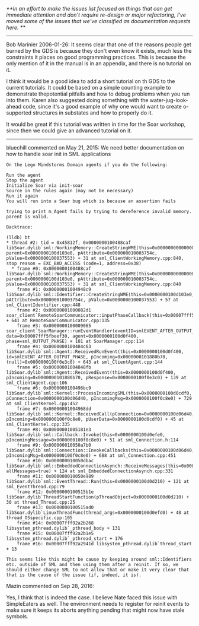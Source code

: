 _**In an effort to make the issues list focused on things that can get immediate attention and don't require re-design or major refactoring, I've moved some of the issues that we've classified as documentation requests here.   **_

***
Bob Marinier 2006-01-26:  It seems clear that one of the reasons people get burned by the GDS is because they don't even know it exists, much less the constraints it places on good programming practices. This is because the only mention of it in the manual is in an appendix, and there is no tutorial on it.

I think it would be a good idea to add a short tutorial on th GDS to the current tutorials. It could be based on a simple counting example to demonstrate thepotential pitfalls and how to debug problems when you run into them. Karen also suggested doing something with the water-jug-look-ahead code, since it's a good example of why one would want to create o-supported structures in substates and how to properly do it.

It would be great if this tutorial was written in time for the Soar workshop, since then we could give an advanced tutorial on it.

***
bluechill commented on May 21, 2015:  We need better documentation on how to handle soar init in SML applications

```
On the Lego Mindstorms Domain agents if you do the following:

Run the agent
Stop the agent
Initialize Soar via init-soar
Source in the rules again (may not be necessary)
Run it again
You will run into a Soar bug which is because an assertion fails

trying to print m_Agent fails by trying to dereference invalid memory. parent is valid.

Backtrace:

(lldb) bt
* thread #2: tid = 0x45812f, 0x0000000100488caf libSoar.dylib`sml::WorkingMemory::CreateStringWME(this=0x0000000000000028, parent=0x0000000100d103e0, pAttribute=0x000000010003754c, pValue=0x0000000100037553) + 31 at sml_ClientWorkingMemory.cpp:840, stop reason = EXC_BAD_ACCESS (code=1, address=0x38)
  * frame #0: 0x0000000100488caf libSoar.dylib`sml::WorkingMemory::CreateStringWME(this=0x0000000000000028, parent=0x0000000100d103e0, pAttribute=0x000000010003754c, pValue=0x0000000100037553) + 31 at sml_ClientWorkingMemory.cpp:840
    frame #1: 0x00000001004948c9 libSoar.dylib`sml::Identifier::CreateStringWME(this=0x0000000100d103e0, pAttribute=0x000000010003754c, pValue=0x0000000100037553) + 57 at sml_ClientIdentifier.cpp:448
    frame #2: 0x00000001000082d1 soar_client`RemoteSoarCommunicator::inputPhaseCallback(this=0x00007fff5fbef8d0) + 641 at RemoteSoarCommunicator.cpp:135
    frame #3: 0x0000000100009065 soar_client`SoarManager::runEventHandler(eventID=smlEVENT_AFTER_OUTPUT_PHASE, data=0x00007fff5fbeef30, agent=0x0000000100d0f400, phase=sml_OUTPUT_PHASE) + 101 at SoarManager.cpp:114
    frame #4: 0x0000000100484c63 libSoar.dylib`sml::Agent::ReceivedRunEvent(this=0x0000000100d0f400, id=smlEVENT_AFTER_OUTPUT_PHASE, pIncoming=0x0000000101880b70, (null)=0x0000000100f0e3c0) + 643 at sml_ClientAgent.cpp:144
    frame #5: 0x00000001004848fb libSoar.dylib`sml::Agent::ReceivedEvent(this=0x0000000100d0f400, pIncoming=0x0000000101880b70, pResponse=0x0000000100f0e3c0) + 139 at sml_ClientAgent.cpp:106
    frame #6: 0x0000000100496bc9 libSoar.dylib`sml::Kernel::ProcessIncomingSML(this=0x0000000100d0cdf0, pConnection=0x0000000100d06d40, pIncomingMsg=0x0000000100f0c8e0) + 729 at sml_ClientKernel.cpp:452
    frame #7: 0x00000001004968dd libSoar.dylib`sml::Kernel::ReceivedCall(pConnection=0x0000000100d06d40, pIncoming=0x0000000100f0c8e0, pUserData=0x0000000100d0cdf0) + 45 at sml_ClientKernel.cpp:335
    frame #8: 0x00000001005181e3 libSoar.dylib`sml::Callback::Invoke(this=0x0000000100d0efe0, pIncomingMessage=0x0000000100f0c8e0) + 51 at sml_Connection.h:114
    frame #9: 0x000000010050a7b0 libSoar.dylib`sml::Connection::InvokeCallbacks(this=0x0000000100d06d40, pIncomingMsg=0x0000000100f0c8e0) + 688 at sml_Connection.cpp:451
    frame #10: 0x000000010050dbac libSoar.dylib`sml::EmbeddedConnectionAsynch::ReceiveMessages(this=0x0000000100d06d40, allMessages=true) + 124 at sml_EmbeddedConnectionAsynch.cpp:331
    frame #11: 0x000000010050e989 libSoar.dylib`sml::EventThread::Run(this=0x0000000100d0d210) + 121 at sml_EventThread.cpp:79
    frame #12: 0x0000000100515b1e libSoar.dylib`ThreadStartFunction(pThreadObject=0x0000000100d0d210) + 30 at thread_Thread.cpp:25
    frame #13: 0x0000000100515ad0 libSoar.dylib`LinuxThreadFunc(thread_args=0x0000000100d0efd0) + 48 at thread_OSspecific.cpp:105
    frame #14: 0x00007fff92a2b268 libsystem_pthread.dylib`_pthread_body + 131
    frame #15: 0x00007fff92a2b1e5 libsystem_pthread.dylib`_pthread_start + 176
    frame #16: 0x00007fff92a2941d libsystem_pthread.dylib`thread_start + 13

This seems like this might be cause by keeping around sml::Identifiers etc. outside of SML and then using them after a reinit. If so, we should either change SML to not allow that or make it very clear that that is the cause of the issue (if, indeed, it is).
```

Mazin commented on Sep 28, 2016: 

Yes, I think that is indeed the case. I believe Nate faced this issue with SimpleEaters as well. The environment needs to register for reinit events to make sure it keeps its aborts anything pending that might now have stale symbols.